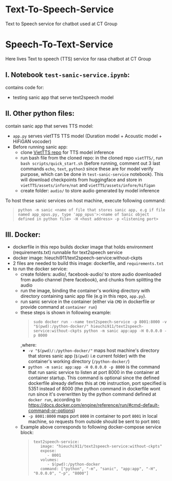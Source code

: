 # Text-To-Speech-Service
Text to Speech service for chatbot used at CT Group

# Speech-To-Text-Service
Here lives Text to speech (TTS) service for rasa chatbot at CT Group

## I. Notebook `test-sanic-service.ipynb`:
contains code for:
- testing sanic app that serve text2speech model

## II. Other python files:
contain sanic app that serves TTS model:
- `app.py` serves vietTTS TTS model (Duration model + Acoustic model + HiFiGAN vocoder)
- Before running sanic app:
  - clone [VietTTS repo](https://github.com/NTT123/vietTTS.git) for TTS model inference
  - run bash file from the cloned repo: in the cloned repo `vietTTS/`, run `bash scripts/quick_start.sh` (before running, comment out 3 last commands `echo`, `text`, `python3` since these are for model verify purpose, which can be done in `test-sanic-service` notebook). This will download checkpoints from huggingface and store in `vietTTS/assets/infore/nat` and `vietTTS/assets/infore/hifigan`
  - create folder: `audio/` to store audio generated by model inference

To host these sanic services on host machine, execute following command:
  >```
  > python -m sanic <name of file that stores sanic app, e.g if file named app_opus.py, type 'app_opus'>:<name of Sanic object defined in python file> -H <host address> -p <listening port>
  >```

## III. Docker:
- dockerfile in this repo builds docker image that holds environment (requirements.txt) runnable for text2speech service
- docker image: hieuchi911/text2speech-service:without-ckpts
- 2 files are needed to build this image: dockerfile, and `requirements.txt`
- to run the docker service:
  - create folders: audio/, facebook-audio/ to store audio downloaded from audio channel (here facebook), and chunks from splitting the audio
  - run the image, binding the container's working directory with directory containing sanic app file (e.g in this repo, `app.py`).
  - run sanic service in the container (either via `CMD` in dockerfile or provide command at `container run`)
  - these steps is shown in following example:
    >```
    > sudo docker run --name text2speech-service -p 8001:8000 -v "$(pwd):/python-docker/" hieuchi911/text2speech-service:without-ckpts python -m sanic app:app -H 0.0.0.0 -p 8000
    >```
    ,where:
    - `-v "$(pwd)/:/python-docker/"` maps host machine's directory that stores sanic app (`$(pwd)` i.e current folder) with the container's working directory (`/python-docker/`)
    - `python -m sanic app:app -H 0.0.0.0 -p 8000` is the command that run sanic service to listen at port 8000 in the container at container startup. This command is optional since the defined dockerfile already defines this at `CMD` instruction, port specified is 5351 instead of 8000 (the python command in dockerfile wont run since it's overwritten by the python command defined at `docker run`, according to https://docs.docker.com/engine/reference/run/#cmd-default-command-or-options)
    - `-p 8001:8000` maps port `8000` in container to port `8001` in local machine, so requests from outside should be sent to port `8001`
  - Example above corresponds to following docker-compose service block:
    >```
    >text2speech-service:
    >    image: "hieuchi911/text2speech-service:without-ckpts"
    >    expose:
    >       - 8001
    >    volumes:
    >       - $(pwd):/python-docker
    >    command: ["python", "-m", "sanic", "app:app", "-H", "0.0.0.0", "-p", "8000"]
    >```
